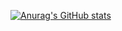 [![Anurag's GitHub stats](https://github-readme-stats.vercel.app/api?username=DoeJ-Reyes&theme=dark)](https://github.com/anuraghazra/github-readme-stats)
